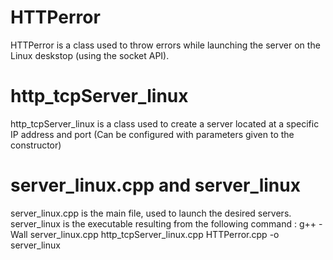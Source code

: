 # HTTPerror
HTTPerror is a class used to throw errors while launching the server on the Linux deskstop (using the socket API).

# http_tcpServer_linux 
http_tcpServer_linux is a class used to create a server located at a specific IP address and port (Can be configured with parameters given to the constructor)

# server_linux.cpp and server_linux 
server_linux.cpp is the main file, used to launch the desired servers. server_linux is the executable resulting from the following command :
g++ -Wall server_linux.cpp http_tcpServer_linux.cpp HTTPerror.cpp -o server_linux
